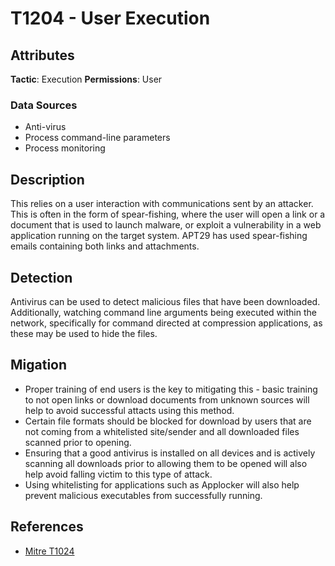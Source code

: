 # T1204 - User Execution 

## Attributes

**Tactic**: Execution
**Permissions**: User

### Data Sources

- Anti-virus
- Process command-line parameters
- Process monitoring

## Description

This relies on a user interaction with communications sent by an attacker. This is often in the form of spear-fishing, where the user will open a link or a document that is used to launch malware, or exploit a vulnerability in a web application running on the target system. APT29 has used spear-fishing emails containing both links and attachments.

## Detection

Antivirus can be used to detect malicious files that have been downloaded. Additionally, watching command line arguments being executed within the network, specifically for command directed at compression applications, as these may be used to hide the files.

## Migation

- Proper training of end users is the key to mitigating this - basic training to not open links or download documents from unknown sources will help to avoid successful attacts using this method.
- Certain file formats should be blocked for download by users that are not coming from a whitelisted site/sender and all downloaded files scanned prior to opening.
- Ensuring that a good antivirus is installed on all devices and is actively scanning all downloads prior to allowing them to be opened will also help avoid falling victim to this type of attack.
- Using whitelisting for applications such as Applocker will also help prevent malicious executables from successfully running.

## References

- [Mitre T1024](https://attack.mitre.org/techniques/T1204/)
